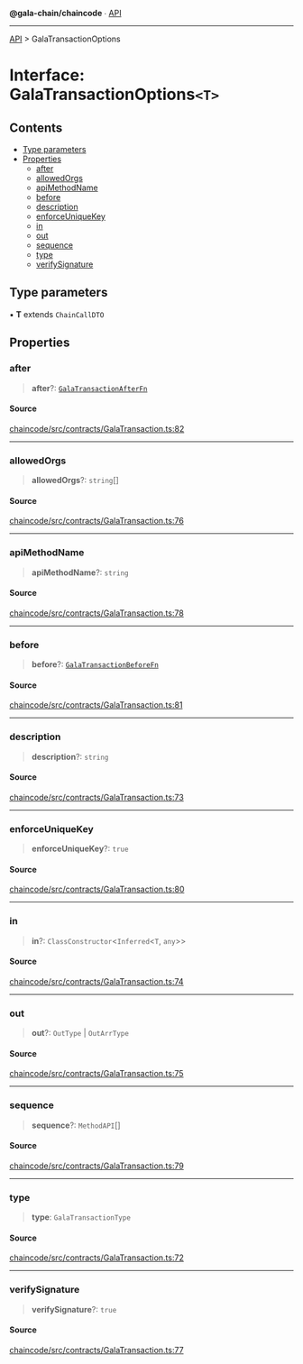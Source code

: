 **@gala-chain/chaincode** ∙ [API](../exports.md)

***

[API](../exports.md) > GalaTransactionOptions

# Interface: GalaTransactionOptions`<T>`

## Contents

- [Type parameters](GalaTransactionOptions.md#type-parameters)
- [Properties](GalaTransactionOptions.md#properties)
  - [after](GalaTransactionOptions.md#after)
  - [allowedOrgs](GalaTransactionOptions.md#allowedorgs)
  - [apiMethodName](GalaTransactionOptions.md#apimethodname)
  - [before](GalaTransactionOptions.md#before)
  - [description](GalaTransactionOptions.md#description)
  - [enforceUniqueKey](GalaTransactionOptions.md#enforceuniquekey)
  - [in](GalaTransactionOptions.md#in)
  - [out](GalaTransactionOptions.md#out)
  - [sequence](GalaTransactionOptions.md#sequence)
  - [type](GalaTransactionOptions.md#type)
  - [verifySignature](GalaTransactionOptions.md#verifysignature)

## Type parameters

▪ **T** extends `ChainCallDTO`

## Properties

### after

> **after**?: [`GalaTransactionAfterFn`](../type-aliases/GalaTransactionAfterFn.md)

#### Source

[chaincode/src/contracts/GalaTransaction.ts:82](https://github.com/GalaChain/sdk/blob/bcbbb18/chaincode/src/contracts/GalaTransaction.ts#L82)

***

### allowedOrgs

> **allowedOrgs**?: `string`[]

#### Source

[chaincode/src/contracts/GalaTransaction.ts:76](https://github.com/GalaChain/sdk/blob/bcbbb18/chaincode/src/contracts/GalaTransaction.ts#L76)

***

### apiMethodName

> **apiMethodName**?: `string`

#### Source

[chaincode/src/contracts/GalaTransaction.ts:78](https://github.com/GalaChain/sdk/blob/bcbbb18/chaincode/src/contracts/GalaTransaction.ts#L78)

***

### before

> **before**?: [`GalaTransactionBeforeFn`](../type-aliases/GalaTransactionBeforeFn.md)

#### Source

[chaincode/src/contracts/GalaTransaction.ts:81](https://github.com/GalaChain/sdk/blob/bcbbb18/chaincode/src/contracts/GalaTransaction.ts#L81)

***

### description

> **description**?: `string`

#### Source

[chaincode/src/contracts/GalaTransaction.ts:73](https://github.com/GalaChain/sdk/blob/bcbbb18/chaincode/src/contracts/GalaTransaction.ts#L73)

***

### enforceUniqueKey

> **enforceUniqueKey**?: `true`

#### Source

[chaincode/src/contracts/GalaTransaction.ts:80](https://github.com/GalaChain/sdk/blob/bcbbb18/chaincode/src/contracts/GalaTransaction.ts#L80)

***

### in

> **in**?: `ClassConstructor`\<`Inferred`\<`T`, `any`\>\>

#### Source

[chaincode/src/contracts/GalaTransaction.ts:74](https://github.com/GalaChain/sdk/blob/bcbbb18/chaincode/src/contracts/GalaTransaction.ts#L74)

***

### out

> **out**?: `OutType` \| `OutArrType`

#### Source

[chaincode/src/contracts/GalaTransaction.ts:75](https://github.com/GalaChain/sdk/blob/bcbbb18/chaincode/src/contracts/GalaTransaction.ts#L75)

***

### sequence

> **sequence**?: `MethodAPI`[]

#### Source

[chaincode/src/contracts/GalaTransaction.ts:79](https://github.com/GalaChain/sdk/blob/bcbbb18/chaincode/src/contracts/GalaTransaction.ts#L79)

***

### type

> **type**: `GalaTransactionType`

#### Source

[chaincode/src/contracts/GalaTransaction.ts:72](https://github.com/GalaChain/sdk/blob/bcbbb18/chaincode/src/contracts/GalaTransaction.ts#L72)

***

### verifySignature

> **verifySignature**?: `true`

#### Source

[chaincode/src/contracts/GalaTransaction.ts:77](https://github.com/GalaChain/sdk/blob/bcbbb18/chaincode/src/contracts/GalaTransaction.ts#L77)

